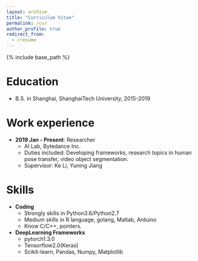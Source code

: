 ```yaml
---
layout: archive
title: "Curriculum Vitae"
permalink: /cv/
author_profile: true
redirect_from:
  - /resume
---
```


{% include base_path %}

Education
======
* B.S. in Shanghai, ShanghaiTech University, 2015-2019

Work experience
======
* **2019 Jan - Present**: Researcher
  * AI Lab, Bytedance Inc.
  * Duties included: Developing frameworks, research topics in human pose transfer, video object segmentation.
  * Supervisor: Ke Li, Yuning Jiang
  
Skills
======
* __Coding__
	* Strongly skills in Python3.6/Python2.7
	* Medium skills in R language, golang, Matlab, Arduino
	* Know C/C++, pointers.
* __DeepLearning Frameworks__
	* pytorch1.3.0
	* Tensorflow2.0(Keras)
	* Scikit-learn, Pandas, Numpy, Matplotlib

<!-- 
Publications
======
  <ul>{% for post in site.publications %}
    {% include archive-single-cv.html %}
  {% endfor %}</ul>
 -->
  
<!-- 
Talks
======
  <ul>{% for post in site.talks %}
    {% include archive-single-talk-cv.html %}
  {% endfor %}</ul>
 -->
<!-- 
  
Teaching
======
  <ul>{% for post in site.teaching %}
    {% include archive-single-cv.html %}
  {% endfor %}</ul>
  
Service and leadership
======
* Currently signed in to 43 different slack teams
 -->

